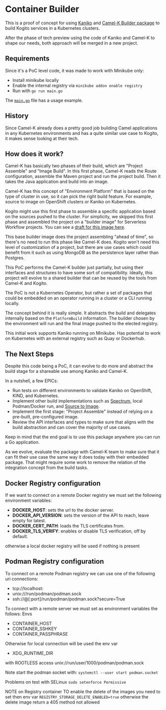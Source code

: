 # Container Builder

This is a proof of concept for using [Kaniko](https://github.com/GoogleContainerTools/kaniko/blob/main/docs/tutorial.md) and [Camel-K Builder package](https://github.com/apache/camel-k/tree/main/pkg/builder) to build Kogito services in a Kubernetes clusters.

After the phase of tech preview using the code of Kaniko and Camel-K to shape our needs, both approach will be merged in a new project.

## Requirements

Since it's a PoC level code, it was made to work with Minikube only:

- Install minikube locally
- Enable the internal registry via `minikube addon enable registry`
- Run with `go run main.go`

The [`main.go`](main.go) file has a usage example.

## History

Since Camel-K already does a pretty good job building Camel applications in any Kubernetes environments and has a quite similar use case to Kogito, it makes sense looking at their tech.

## How does it work?

Camel-K has basically two phases of their build, which are "Project Assemble" and "Image Build".
In this first phase, Camel-K reads the Route configuration, assemble the Maven project and run the project build.
Then it takes the Java application and build into an image.

Camel-K has this concept of "Environment Platform" that is based on the type of cluster in use, so it can pick the right build feature.
For example, source to image on OpenShift clusters or Kaniko on Kubernetes.

Kogito might use this first phase to assemble a specific application based on the sources pushed to the cluster.
For simplicity, we skipped this first phase and assembled the project on a "builder image" for Serverless Workflow projects.
You can see a [draft for this image here](https://github.com/kiegroup/kogito-images/pull/1322).

This base builder image does the project assembling "ahead of time", so there's no need to run this phase like Camel-K does.
Kogito won't need this level of customization of a project, but there are use cases which could benefit from it such as using MongoDB as the persistence layer rather than Postgres.

This PoC performs the Camel-K builder just partially, but using their interfaces and structures to have some sort of compatibility.
Ideally, this project will evolve to a shared builder that can be reused by the tools from Camel-K and Kogito.

The PoC is not a Kubernetes Operator, but rather a set of packages that could be embedded on an operator running in a cluster or a CLI running locally.

The concept behind it is really simple. It abstracts the build and delegates internally based on the `PlatformBuild` information.
The builder chosen by the environment will run and the final image pushed to the elected registry.

This initial work supports Kaniko running on Minikube. Has potential to work on Kubernetes with an external registry such as Quay or Dockerhub.

## The Next Steps

Despite this code being a PoC, it can evolve to do more and abstract the build stage for a shareable use among Kaniko and Camel-K.

In a nutshell, a few EPICs:

- Run tests on different environments to validate Kaniko on OpenShift, KIND, and Kubernetes.
- Implement other build implementations such as [Spectrum](https://github.com/container-tools/spectrum), local Podman/Docker run, and [Source to Image](https://github.com/openshift/source-to-image).
- Implement the first stage: "Project Assemble" instead of relying on a pre-built, pre-configured image.
- Review the API interfaces and types to make sure that aligns with the build abstraction and can cover the majority of use cases.

Keep in mind that the end goal is to use this package anywhere you can run a Go application.

As we evolve, evaluate the package with Camel-K team to make sure that it can fit their use case the same way it does today with their embedded package.
That might require some work to remove the relation of the integration concept from the build tasks.

## Docker Registry configuration

If we want to connect on a remote Docker registry we must set the following environment variables:

- **DOCKER_HOST**: sets the url to the docker server.
- **DOCKER_API_VERSION**: sets the version of the API to reach, leave empty for latest.
- **DOCKER_CERT_PATH**: loads the TLS certificates from.
- **DOCKER_TLS_VERIFY**: enables or disable TLS verification, off by default.

otherwise a local docker registry will be used if nothing is present

## Podman Registry configuration

To connect on a remote Podman registry we can use one of the following uri connections:

- tcp://localhost:<port>
- unix:///run/podman/podman.sock
- ssh://<user>@<host>[:port]/run/podman/podman.sock?secure=True

To connect with a remote server we must set as environment variables the follows:
Envs
- CONTAINER_HOST
- CONTAINER_SSHKEY
- CONTAINER_PASSPHRASE

Otherwise for local connection will be used the env var
- XDG_RUNTIME_DIR

with ROOTLESS access
unix://run/user/1000/podman/podman.sock 

Note start the podman socket with:
`systemctl --user start podman.socket`

Problems on test with SELinux
`sudo setenforce Permissive`

NOTE on Registry container 
TO enable the delete of the images you need to set then env var `REGISTRY_STORAGE_DELETE_ENABLED=true`
otherwise the delete image return a 405 method not allowed